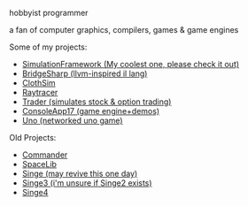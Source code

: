 hobbyist programmer

a fan of computer graphics, compilers, games & game engines

Some of my projects:
- [SimulationFramework (My coolest one, please check it out)](https://github.com/Redninja106/simulationframework)
- [BridgeSharp (llvm-inspired il lang)](https://github.com/Redninja106/BridgeSharp)
- [ClothSim](https://github.com/Redninja106/ClothSim)
- [Raytracer](https://github.com/Redninja106/Raytracer)
- [Trader (simulates stock & option trading)](https://github.com/Redninja106/trader)
- [ConsoleApp17 (game engine+demos)](https://github.com/Redninja106/ConsoleApp17)
- [Uno (networked uno game)](https://github.com/michaelcanudas/Uno)
  
Old Projects:
- [Commander](https://github.com/Redninja106/Commander)
- [SpaceLib](https://github.com/Redninja106/SpaceLib)
- [Singe (may revive this one day)](https://github.com/Redninja106/SingeEngine)
- [Singe3 (i'm unsure if Singe2 exists)](https://github.com/Redninja106/Singe3)
- [Singe4](https://github.com/Redninja106/Singe4)
